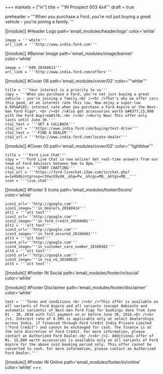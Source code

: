 +++
markets = ["in"]
title = '''IN Prospect 003 4x4'''
draft = true

preheader = '''When you purchase a Ford, you're not just buying a great vehicle - you're joining a family. '''

[[module]] #Header Logo
path='email_modules/header/logo'
color='white'

	image = '''white'''
	url_link = '''http://www.india.ford.com'''

[[module]] #Banner Image
path='email_modules/image/banner'
color='white'

	image = '''699_20160613'''
	url_link = '''http://www.india.ford.com/offers'''

[[module]] #Cover 08
path='email_modules/cover/02'
color='''white'''
	
	title = '''Your interest is a priority to us'''
	copy = '''When you purchase a Ford, you're not just buying a great vehicle - you're joining a family.<br /><br />That's why we offer cars this good, at an interest rate this low. Now enjoy a super-low 6.99%&#185; interest rate when you purchase a Ford Aspire or the Next-Gen Ford Figo*. <br /><br />Also get accessories worth &#8377;15,000 with the Ford Aspire&#178;.<br /><br />Hurry Now! This offer only lasts until June 30.'''
	cta1_text = '''GET A CALLBACK'''
	cta1_url = '''https://www.india.ford.com/buying/test-drive'''
	cta2_text = '''FIND A DEALER'''
	cta2_url = '''http://www.india.ford.com/locate-dealer'''

[[module]] #Cover 05
path='email_modules/cover/02'
color='''lightblue'''

	title = '''Ford Live Chat'''
	copy = '''Ford Live Chat is now online! Get real-time answers from our team of Ford Advisors between 9am to 8pm.'''
	cta1_text = '''START CHATTING'''
	cta1_url = '''https://ford-livechat.s3ae.com/in/chat.php?a=1e4b8&intgroup=c3VwcG9ydA__&hg=Pw__&hcgs=MQ__&htgs=MQ__'''
	icon = '''live_chat'''

[[module]] #Footer 5 Icons
path='email_modules/footer/5icons'
color='white'

	icon1_url='''http://google.com'''
	icon1_image='''in_dealers_20160414'''
	alt1 = '''alt text'''
	icon2_url='''http://google.com'''
	icon2_image='''in_ford_credit_20160401'''
	alt2 = '''alt text'''
	icon3_url='''http://google.com'''
	icon3_image='''in_ford_assured_20160401'''
	alt3 = '''alt text'''
	icon4_url='''http://google.com'''
	icon4_image='''in_customer_care_number_20160401'''
	alt4 = '''alt text'''
	icon5_url='''http://google.com'''
	icon5_image='''in_rsa_no_20160615'''
	alt5 = '''alt text'''
				
[[module]] #Footer IN Social
path='email_modules/footer/in/social'
color='white'

[[module]] #Footer Disclaimer
path='email_modules/footer/disclaimer'
color='white'

	text = '''Terms and conditions <br /><br />*This offer is available on all variants of Ford Aspire and all variants (except Ambiente and automatic variants) of Next-Gen Ford Figo for bookings done from June 01 - 30, 2016 with full payment on or before June 30, 2016.<br /><br />1. Interest rate of 6.99% is applicable only at select dealerships across India, if financed through Ford Credit India Private Limited ("Ford Credit") and cannot be exchanged for cash. The finance is at the sole discretion of Ford Credit. For more information, please contact an Authorized Ford Dealer.<br /><br />2. Additional offer of Rs. 15,000 worth accessories is available only on all variants of Ford Aspire for the above said booking period only. This offer cannot be converted to cash. For more information, please contact an Authorized Ford Dealer.'''
	
[[module]] #Footer IN Online
path='email_modules/footer/in/online'
color='white'
+++